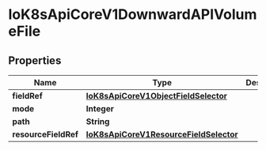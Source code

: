 

# IoK8sApiCoreV1DownwardAPIVolumeFile

## Properties

Name | Type | Description | Notes
------------ | ------------- | ------------- | -------------
**fieldRef** | [**IoK8sApiCoreV1ObjectFieldSelector**](IoK8sApiCoreV1ObjectFieldSelector.md) |  |  [optional]
**mode** | **Integer** |  |  [optional]
**path** | **String** |  |  [optional]
**resourceFieldRef** | [**IoK8sApiCoreV1ResourceFieldSelector**](IoK8sApiCoreV1ResourceFieldSelector.md) |  |  [optional]



